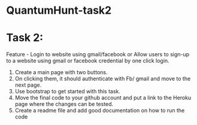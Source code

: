 # QuantumHunt-task2

Task 2:
=======================
Feature - Login to website using gmail/facebook or
Allow users to sign-up to a website using gmail or facebook credential by one click login.
1. Create a main page with two buttons.
2. On clicking them, it should authenticate with Fb/ gmail and move to the next page.
3. Use bootstrap to get started with this task.
4. Move the final code to your github account and put a link to the Heroku page where the changes can be tested.
5. Create a readme file and add good documentation on how to run the code
